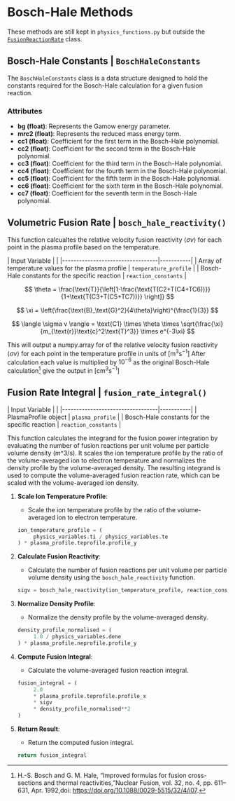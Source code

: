 # Bosch-Hale Methods

These methods are still kept in `physics_functions.py` but outside the [`FusionReactionRate`](plasma_reactions.md) class.

## Bosch-Hale Constants | `BoschHaleConstants`

The `BoschHaleConstants` class is a data structure designed to hold the constants required for the Bosch-Hale calculation for a given fusion reaction.

### Attributes

- **bg (float)**: Represents the Gamow energy parameter.
- **mrc2 (float)**: Represents the reduced mass energy term.
- **cc1 (float)**: Coefficient for the first term in the Bosch-Hale polynomial.
- **cc2 (float)**: Coefficient for the second term in the Bosch-Hale polynomial.
- **cc3 (float)**: Coefficient for the third term in the Bosch-Hale polynomial.
- **cc4 (float)**: Coefficient for the fourth term in the Bosch-Hale polynomial.
- **cc5 (float)**: Coefficient for the fifth term in the Bosch-Hale polynomial.
- **cc6 (float)**: Coefficient for the sixth term in the Bosch-Hale polynomial.
- **cc7 (float)**: Coefficient for the seventh term in the Bosch-Hale polynomial.



## Volumetric Fusion Rate | `bosch_hale_reactivity()`

This function calcualtes the relative velocity fusion reactivity $\langle \sigma v \rangle$ for each point in the plasma profile based on the temperature.

 |  Input Variable             |    |
    |----------------------------------|-----------|
    | Array of temperature values for the plasma profile            | `temperature_profile`  |
    | Bosch-Hale constants for the specific reaction                   | `reaction_constants`  |

$$
\theta = \frac{\text{T}}{\left[1-\frac{\text{T(C2+T(C4+TC6))}}{1+\text{T(C3+T(C5+TC7))}}  \right]}
$$

$$
\xi = \left(\frac{\text{B}_\text{G}^2}{4\theta}\right)^{\frac{1}{3}}
$$

$$
\langle \sigma v \rangle = \text{C1} \times \theta \times \sqrt{\frac{\xi}{m_{\text{r}}\text{c}^2\text{T}^3}} \times e^{-3\xi}
$$

This will output a numpy.array for of the relative velocity fusion reactivity $\langle \sigma v \rangle$ for each point in the temperature profile in units of $[\text{m}^3\text{s}^{-1}]$ After calculation each value is multiplied by $10^{-6}$ as the original Bosch-Hale calculation[^1] give the output in $[\text{cm}^3\text{s}^{-1}]$


## Fusion Rate Integral | `fusion_rate_integral()`

|  Input Variable             |    |
    |----------------------------------|-----------|
    | PlasmaProfile object            | `plasma_profile`  |
    | Bosch-Hale constants for the specific reaction                   | `reaction_constants`  |

This function calculates the integrand for the fusion power integration by evaluating the number of fusion reactions per unit volume per particle volume density (m^3/s). It scales the ion temperature profile by the ratio of the volume-averaged ion to electron temperature and normalizes the density profile by the volume-averaged density. The resulting integrand is used to compute the volume-averaged fusion reaction rate, which can be scaled with the volume-averaged ion density.

1. **Scale Ion Temperature Profile**: 
    - Scale the ion temperature profile by the ratio of the volume-averaged ion to electron temperature.
    ```python
    ion_temperature_profile = (
         physics_variables.ti / physics_variables.te
    ) * plasma_profile.teprofile.profile_y
    ```

2. **Calculate Fusion Reactivity**:
    - Calculate the number of fusion reactions per unit volume per particle volume density using the `bosch_hale_reactivity` function.
    ```python
    sigv = bosch_hale_reactivity(ion_temperature_profile, reaction_constants)
    ```

3. **Normalize Density Profile**:
    - Normalize the density profile by the volume-averaged density.
    ```python
    density_profile_normalised = (
         1.0 / physics_variables.dene
    ) * plasma_profile.neprofile.profile_y
    ```

4. **Compute Fusion Integral**:
    - Calculate the volume-averaged fusion reaction integral.
    ```python
    fusion_integral = (
         2.0
         * plasma_profile.teprofile.profile_x
         * sigv
         * density_profile_normalised**2
    )
    ```

5. **Return Result**:
    - Return the computed fusion integral.
    ```python
    return fusion_integral
    ```

[^1]: H.-S. Bosch and G. M. Hale, “Improved formulas for fusion       cross-sections and thermal reactivities,”Nuclear Fusion, vol. 32, no. 4, pp. 611–631, Apr. 1992,doi: https://doi.org/10.1088/0029-5515/32/4/i07.
